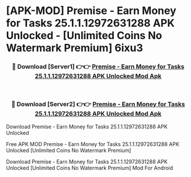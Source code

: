# [APK-MOD] Premise - Earn Money for Tasks 25.1.1.12972631288 APK Unlocked - [Unlimited Coins No Watermark Premium] 6ixu3



<div align="center">
<h3>🔴 Download [Server1] 👉👉 <a href="https://momento.my/?title=Premise_-_Earn_Money_for_Tasks_25.1.1.12972631288_APK_Unlocked">Premise - Earn Money for Tasks 25.1.1.12972631288 APK Unlocked Mod Apk</a></h3><br>

<h3>🔴 Download [Server2] 👉👉 <a href="https://momento.my/?title=Premise_-_Earn_Money_for_Tasks_25.1.1.12972631288_APK_Unlocked">Premise - Earn Money for Tasks 25.1.1.12972631288 APK Unlocked Mod Apk</a></h3>
</div>



Download Premise - Earn Money for Tasks 25.1.1.12972631288 APK Unlocked 

Free APK MOD Premise - Earn Money for Tasks 25.1.1.12972631288 APK Unlocked [Unlimited Coins No Watermark Premium]

Download Premise - Earn Money for Tasks 25.1.1.12972631288 APK Unlocked [Unlimited Coins No Watermark Premium] Mod For Android
